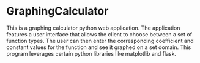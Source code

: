 # GraphingCalculator
This is a graphing calculator python web application. 
The application features a user interface that allows the client to choose between a set of function types.
The user can then enter the corresponding coefficient and constant values for the function and see it graphed on a 
set domain. This program leverages certain python libraries like matplotlib and flask.
